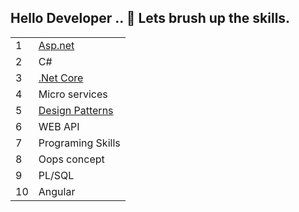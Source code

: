 ## Hello Developer .. 👋 Lets brush up the skills.

<table>
  <tbody>
  <tr>
    <td>      1    </td>
     <td> <a title="Click me" href="https://github.com/fullstackdeveloper007/InterviewQuestions/blob/main/DotNetCore.md">  Asp.net </a>   </td>
  </tr>
  <tr>
    <td>     2    </td>
     <td>   C#    </td>
  </tr>
   <tr>
    <td>     3    </td>
     <td>   <a href="https://github.com/fullstackdeveloper007/InterviewQuestions/blob/main/DotNetCore.md"> .Net Core </a>   </td>
  </tr>
  <tr>
    <td>     4    </td>
     <td>   Micro services    </td>
  </tr>
  <tr>
    <td>     5    </td>
     <td>  <a href="https://github.com/fullstackdeveloper007/InterviewQuestions/blob/main/DesignPatterns.md"> Design Patterns </a>    </td>
  </tr>
   <tr>
    <td>     6   </td>
     <td>   WEB API    </td>
  </tr>
  <tr>
    <td>     7   </td>
     <td>  Programing Skills    </td>
  </tr>
    <tr>
    <td>     8   </td>
     <td>  Oops concept   </td>
  </tr>
     <tr>
    <td>     9   </td>
     <td>  PL/SQL    </td>
  </tr>
     <tr>
    <td>     10  </td>
     <td>  Angular    </td>
  </tr>
  </tbody>
</table>
  
 
 
